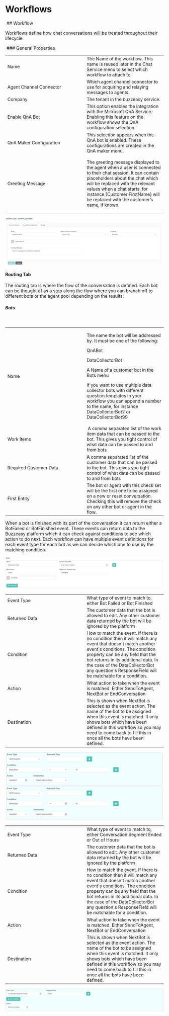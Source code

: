 # Workflows

 ## Workflow

Workflows define how chat conversations will be treated throughout their
lifecycle.

 ### General Properties

<table>
<colgroup>
<col style="width: 50%" />
<col style="width: 50%" />
</colgroup>
<tbody>
<tr class="odd">
<td>Name</td>
<td>The Name of the workflow. This name is reused later in the Chat Service menu to select which workflow to attach to.</td>
</tr>
<tr class="even">
<td>Agent Channel Connector</td>
<td>Which agent channel connector to use for acquiring and relaying messages to agents.</td>
</tr>
<tr class="odd">
<td>Company</td>
<td>The tenant in the buzzeasy service.</td>
</tr>
<tr class="even">
<td>Enable QnA Bot</td>
<td>This option enables the integration with the Microsoft QnA Service. Enabling this feature on the workflow shows the QnA configuration selection.</td>
</tr>
<tr class="odd">
<td>QnA Maker Configuration</td>
<td>This selection appears when the QnA bot is enabled. These configurations are created in the QnA maker menu.</td>
</tr>
<tr class="even">
<td>Greeting Message</td>
<td><p>The greeting message displayed to the agent when a user is connected to their chat session. It can contain placeholders about the chat which will be replaced with the relevant values when a chat starts. for instance {Customer.FirstName} will be replaced with the customer’s name, if known.</p></td>
</tr>
</tbody>
</table>

![](attachments/13306452/13306633.png)

#### Routing Tab

The routing tab is where the flow of the conversation is defined. Each
bot can be thought of as a step along the flow where you can branch off
to different bots or the agent pool depending on the results.

##### Bots

 

<table>
<colgroup>
<col style="width: 50%" />
<col style="width: 50%" />
</colgroup>
<tbody>
<tr class="odd">
<td>Name</td>
<td><p>The name the bot will be addressed by. It must be one of the following:</p>
<p>QnABot</p>
<p>DataCollectorBot</p>
<p>A Name of a customer bot in the Bots menu</p>
<p>If you want to use multiple data collector bots with different question templates in your workflow you can append a number to the name, for instance DataCollectorBot2 or DataCollectorBot99</p></td>
</tr>
<tr class="even">
<td>Work Items</td>
<td> A comma separated list of the work item data that can be passed to the bot. This gives you tight control of what data can be passed to and from bots</td>
</tr>
<tr class="odd">
<td>Required Customer Data</td>
<td>A comma separated list of the customer data that can be passed to the bot. This gives you tight control of what data can be passed to and from bots </td>
</tr>
<tr class="even">
<td>First Entity</td>
<td>The bot or agent with this check set will be the first one to be assigned on a new or reset conversation. Checking this will remove the check on any other bot or agent in the flow.</td>
</tr>
</tbody>
</table>

When a bot is finished with its part of the conversation it can return
either a BotFailed or BotFinished event. These events can return data to
the Buzzeasy platform which it can check against conditions to see which
action to do next. Each workflow can have multiple event definitions for
each event type for each bot as we can decide which one to use by the
matching condition.

![](attachments/13306452/13306634.png)

<table>
<colgroup>
<col style="width: 50%" />
<col style="width: 50%" />
</colgroup>
<tbody>
<tr class="odd">
<td>Event Type</td>
<td>What type of event to match to, either Bot Failed or Bot Finished</td>
</tr>
<tr class="even">
<td>Returned Data</td>
<td>The customer data that the bot is allowed to edit. Any other customer data returned by the bot will be ignored by the platform</td>
</tr>
<tr class="odd">
<td>Condition</td>
<td>How to match the event. If there is no condition then it will match any event that doesn't match another event's conditions. The condition property can be any field that the bot returns in its additional data. In the case of the DataCollectorBot any question's ResponseField will be matchable for a condition.</td>
</tr>
<tr class="even">
<td><p>Action</p></td>
<td>What action to take when the event is matched. Either SendToAgent, NextBot or EndConversation</td>
</tr>
<tr class="odd">
<td>Destination</td>
<td>This is shown when NextBot is selected as the event action. The name of the bot to be assigned when this event is matched. It only shows bots which have been defined in this workflow so you may need to come back to fill this in once all the bots have been defined.</td>
</tr>
</tbody>
</table>

![](attachments/13306452/13306635.png)

<table>
<colgroup>
<col style="width: 50%" />
<col style="width: 50%" />
</colgroup>
<tbody>
<tr class="odd">
<td>Event Type</td>
<td>What type of event to match to, either Conversation Segment Ended or Out of Hours</td>
</tr>
<tr class="even">
<td>Returned Data</td>
<td>The customer data that the bot is allowed to edit. Any other customer data returned by the bot will be ignored by the platform</td>
</tr>
<tr class="odd">
<td>Condition</td>
<td>How to match the event. If there is no condition then it will match any event that doesn't match another event's conditions. The condition property can be any field that the bot returns in its additional data. In the case of the DataCollectorBot any question's ResponseField will be matchable for a condition.</td>
</tr>
<tr class="even">
<td><p>Action</p></td>
<td>What action to take when the event is matched. Either SendToAgent, NextBot or EndConversation</td>
</tr>
<tr class="odd">
<td>Destination</td>
<td>This is shown when NextBot is selected as the event action. The name of the bot to be assigned when this event is matched. It only shows bots which have been defined in this workflow so you may need to come back to fill this in once all the bots have been defined.</td>
</tr>
</tbody>
</table>

![](attachments/13306452/13306636.png)

